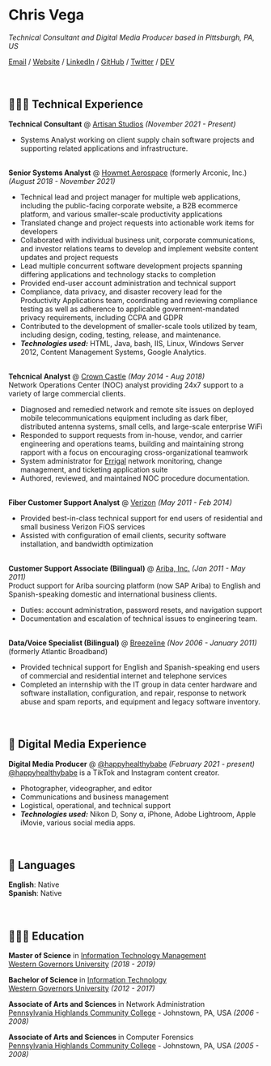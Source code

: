 # Chris Vega

_Technical Consultant and Digital Media Producer based in Pittsburgh, PA, US_ <br>

[Email](mailto:talk.to.twop0intfive@gmail.com) / [Website](https://koji.to/@his.panic.excellence/) / [LinkedIn](https://www.linkedin.com/in/chrisevega/) / [GitHub](https://github.com/chris-vega/) / [Twitter](https://twitter.com/vegaesthetic/) / [DEV](https://dev.to/chrisvega) <br><br><br>



## 👨🏻‍💻 Technical Experience

**Technical Consultant** @ [Artisan Studios](https://www.artisan-studios.com) _(November 2021 - Present)_ <br>
  - Systems Analyst working on client supply chain software projects and supporting related applications and infrastructure. 
<br><br>

**Senior Systems Analyst** @ [Howmet Aerospace](https://www.howmet.com/) (formerly Arconic, Inc.) _(August 2018 - November 2021)_ <br>
  - Technical lead and project manager for multiple web applications, including the public-facing corporate website, a B2B ecommerce platform, and various smaller-scale productivity applications
  - Translated change and project requests into actionable work items for developers
  - Collaborated with individual business unit, corporate communications, and investor relations teams to develop and implement website content updates and project requests
  - Lead multiple concurrent software development projects spanning differing applications and technology stacks to completion
  - Provided end-user account administration and technical support
  - Compliance, data privacy, and disaster recovery lead for the Productivity Applications team, coordinating and reviewing compliance testing as well as adherence to applicable government-mandated privacy requirements, including CCPA and GDPR
  - Contributed to the development of smaller-scale tools utilized by team, including design, coding, testing, release, and maintenance. 
  - **_Technologies used:_** HTML, Java, bash, IIS, Linux, Windows Server 2012, Content Management Systems, Google Analytics.
<br><br>

**Tehcnical Analyst** @ [Crown Castle](http://www.crowncastle.com/) _(May 2014 - Aug 2018)_ <br>
Network Operations Center (NOC) analyst providing 24x7 support to a variety of large commercial clients. <br>
  - Diagnosed and remedied network and remote site issues on deployed mobile telecommunications equipment including as dark fiber, distributed antenna systems, small cells, and large-scale enterprise WiFi
  - Responded to support requests from in-house, vendor, and carrier engineering and operations teams, building and maintaining strong rapport with a focus on encouraging cross-organizational teamwork
  - System administrator for [Errigal](https://www.errigal.com/) network monitoring, change management, and ticketing application suite
  - Authored, reviewed, and maintained NOC procedure documentation.
<br><br>

**Fiber Customer Support Analyst** @ [Verizon](https://www.verizon.com/) _(May 2011 - Feb 2014)_ <br>
  - Provided best-in-class technical support for end users of residential and small business Verizon FiOS services
  - Assisted with configuration of email clients, security software installation, and bandwidth optimization
<br><br>

**Customer Support Associate (Bilingual)** @ [Ariba, Inc.](https://www.ariba.com/) _(Jan 2011 - May 2011)_ <br>
Product support for Ariba sourcing platform (now SAP Ariba) to English and Spanish-speaking domestic and international business clients. <br>
  - Duties: account administration, password resets, and navigation support
  - Documentation and escalation of technical issues to engineering team.
<br><br>

**Data/Voice Specialist (Bilingual)** @ [Breezeline](https://www.breezeline.com/) _(Nov 2006 - January 2011)_ <br>
(formerly Atlantic Broadband)
  - Provided technical support for English and Spanish-speaking end users of commercial and residential internet and telephone services
  - Completed an internship with the IT group in data center hardware and software installation, configuration, and repair, response to network abuse and spam reports, and equipment and legacy software inventory.
<br><br><br>
    
  
  
## 🎥 Digital Media Experience

**Digital Media Producer** @ [@happyhealthybabe](https://www.tiktok.com/@happyhealthybabe/) _(February 2021 - present)_ <br>
[@happyhealthybabe](https://www.tiktok.com/@happyhealthybabe/) is a TikTok and Instagram content creator.
  - Photographer, videographer, and editor
  - Communications and business management 
  - Logistical, operational, and technical support
  - **_Technologies used:_** Nikon D, Sony α, iPhone, Adobe Lightroom, Apple iMovie, various social media apps.
<br><br><br>

  
  
## 💬 Languages

**English**: Native <br>
**Spanish**: Native
<br><br><br>

  
  
## 👨🏻‍🎓 Education

**Master of Science** in [Information Technology Management](https://www.wgu.edu/online-it-degrees/information-technology-management-masters-program.html)<br>
[Western Governors University](https://www.wgu.edu/) _(2018 - 2019)_ <br>

**Bachelor of Science** in [Information Technology](https://www.wgu.edu/online-it-degrees/information-technology-bachelors-program.html)<br>
[Western Governors University](https://www.wgu.edu/) _(2012 - 2017)_ <br>

**Associate of Arts and Sciences** in Network Administration<br>
[Pennsylvania Highlands Community College](https://www.pennhighlands.edu/) - Johnstown, PA, USA _(2006 - 2008)_ <br>

**Associate of Arts and Sciences** in Computer Forensics<br>
[Pennsylvania Highlands Community College](https://www.pennhighlands.edu/) - Johnstown, PA, USA _(2005 - 2008)_ <br>
